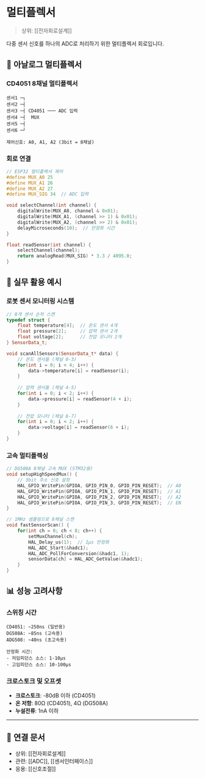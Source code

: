 # 멀티플렉서

> 상위: [[전자회로설계]]

다중 센서 신호를 하나의 ADC로 처리하기 위한 멀티플렉서 회로입니다.

## 🔄 아날로그 멀티플렉서

### CD4051 8채널 멀티플렉서
```
센서1 ─┐
센서2 ─┤
센서3 ─┤ CD4051 ─── ADC 입력
센서4 ─┤  MUX
센서5 ─┤
센서6 ─┘

제어신호: A0, A1, A2 (3bit = 8채널)
```

### 회로 연결
```cpp
// ESP32 멀티플렉서 제어
#define MUX_A0 25
#define MUX_A1 26  
#define MUX_A2 27
#define MUX_SIG 34  // ADC 입력

void selectChannel(int channel) {
    digitalWrite(MUX_A0, channel & 0x01);
    digitalWrite(MUX_A1, (channel >> 1) & 0x01);
    digitalWrite(MUX_A2, (channel >> 2) & 0x01);
    delayMicroseconds(10);  // 안정화 시간
}

float readSensor(int channel) {
    selectChannel(channel);
    return analogRead(MUX_SIG) * 3.3 / 4095.0;
}
```
## 🔧 실무 활용 예시

### 로봇 센서 모니터링 시스템
```cpp
// 8개 센서 순차 스캔
typedef struct {
    float temperature[4];  // 온도 센서 4개
    float pressure[2];     // 압력 센서 2개  
    float voltage[2];      // 전압 모니터 2개
} SensorData_t;

void scanAllSensors(SensorData_t* data) {
    // 온도 센서들 (채널 0-3)
    for(int i = 0; i < 4; i++) {
        data->temperature[i] = readSensor(i);
    }
    
    // 압력 센서들 (채널 4-5)
    for(int i = 0; i < 2; i++) {
        data->pressure[i] = readSensor(4 + i);
    }
    
    // 전압 모니터 (채널 6-7)
    for(int i = 0; i < 2; i++) {
        data->voltage[i] = readSensor(6 + i);
    }
}
```

### 고속 멀티플렉싱
```cpp
// DG508A 8채널 고속 MUX (STM32용)
void setupHighSpeedMux() {
    // 3bit 주소 신호 설정
    HAL_GPIO_WritePin(GPIOA, GPIO_PIN_0, GPIO_PIN_RESET);  // A0
    HAL_GPIO_WritePin(GPIOA, GPIO_PIN_1, GPIO_PIN_RESET);  // A1  
    HAL_GPIO_WritePin(GPIOA, GPIO_PIN_2, GPIO_PIN_RESET);  // A2
    HAL_GPIO_WritePin(GPIOA, GPIO_PIN_3, GPIO_PIN_RESET);  // EN
}

// 1MHz 샘플링으로 8채널 스캔
void fastSensorScan() {
    for(int ch = 0; ch < 8; ch++) {
        setMuxChannel(ch);
        HAL_Delay_us(1);  // 1μs 안정화
        HAL_ADC_Start(&hadc1);
        HAL_ADC_PollForConversion(&hadc1, 1);
        sensorData[ch] = HAL_ADC_GetValue(&hadc1);
    }
}
```

## 📊 성능 고려사항

### 스위칭 시간
```
CD4051: ~250ns (일반용)
DG508A: ~85ns (고속용)  
ADG508: ~40ns (초고속용)

안정화 시간:
- 저임피던스 소스: 1-10μs
- 고임피던스 소스: 10-100μs
```

### 크로스토크 및 오프셋
- **크로스토크**: -80dB 이하 (CD4051)
- **온 저항**: 80Ω (CD4051), 4Ω (DG508A)  
- **누설전류**: 1nA 이하

---

## 🔗 연결 문서
- 상위: [[전자회로설계]]
- 관련: [[ADC]], [[센서인터페이스]]
- 응용: [[신호조절]]